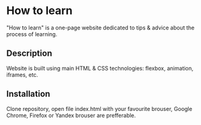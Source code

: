 # How to learn

"How to learn" is a one-page website dedicated to tips & advice about the process of learning.

## Description
Website is built using main HTML & CSS technologies: flexbox, animation, iframes, etc.

## Installation

Clone repository, open file index.html with your favourite brouser, Google Chrome, Firefox or Yandex brouser are prefferable.
